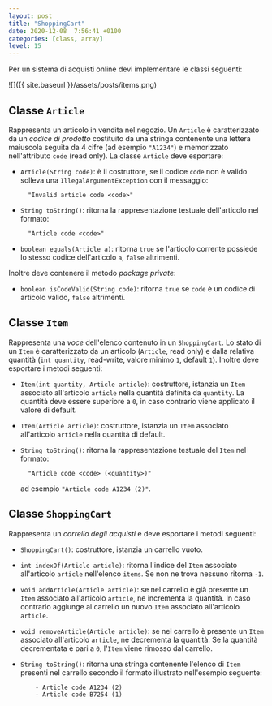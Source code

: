 ```yaml
---
layout: post
title: "ShoppingCart"
date: 2020-12-08  7:56:41 +0100
categories: [class, array]
level: 15
---
```



Per un sistema di acquisti online devi implementare le classi seguenti:

![]({{ site.baseurl }}/assets/posts/items.png)

## Classe `Article`

Rappresenta un articolo in vendita nel negozio. Un `Article` è caratterizzato da un *codice di prodotto* costituito da una stringa contenente una lettera maiuscola seguita da 4 cifre (ad esempio `"A1234"`) e memorizzato nell'attributo `code` (read only). La classe `Article` deve esportare:

- `Article(String code)`: è il costruttore, se il codice `code` non è valido solleva una `IllegalArgumentException` con il messaggio: 
	
		"Invalid article code <code>"

- `String toString()`: ritorna la rappresentazione testuale dell'articolo nel formato:

		"Article code <code>"
    
- `boolean equals(Article a)`: ritorna `true` se l'articolo corrente possiede lo stesso codice dell'articolo `a`, `false` altrimenti.

Inoltre deve contenere il metodo *package private*:

- `boolean isCodeValid(String code)`: ritorna `true` se `code` è un codice di articolo valido, `false` altrimenti.


## Classe `Item`

Rappresenta una *voce* dell'elenco contenuto in un `ShoppingCart`. Lo stato di un `Item` è caratterizzato da un articolo (`Article`, read only) e dalla relativa quantità (`int quantity`, read-write, valore minimo `1`, default `1`). Inoltre deve esportare i metodi seguenti:

- `Item(int quantity, Article article)`: costruttore, istanzia un `Item` associato all'articolo `article` nella quantità definita da `quantity`. La quantità deve essere superiore a `0`, in caso contrario viene applicato il valore di default.

- `Item(Article article)`: costruttore, istanzia un `Item` associato all'articolo `article` nella quantità di default.

- `String toString()`:  ritorna la rappresentazione testuale del `Item` nel formato: 

		"Article code <code> (<quantity>)"
	ad esempio `"Article code A1234 (2)"`.
 
## Classe `ShoppingCart`

Rappresenta un *carrello degli acquisti* e deve esportare i metodi seguenti:

- `ShoppingCart()`: costruttore, istanzia un carrello vuoto.

- `int indexOf(Article article)`: ritorna l'indice del `Item` associato all'articolo `article` nell'elenco `items`. Se non ne trova nessuno ritorna `-1`.

- `void addArticle(Article article)`: se nel carrello è già presente un `Item` associato all'articolo `article`, ne incrementa la quantità. In caso contrario aggiunge al carrello un nuovo `Item` associato all'articolo `article`.

- `void removeArticle(Article article)`: se nel carrello è presente un `Item` associato all'articolo `article`, ne decrementa la quantità. Se la quantità decrementata è pari a `0`, l'`Item` viene rimosso dal carrello.

- `String toString()`: ritorna una stringa contenente l'elenco di `Item` presenti nel carrello secondo il formato illustrato nell'esempio seguente:
	
	~~~
		- Article code A1234 (2)
		- Article code B7254 (1)
	~~~